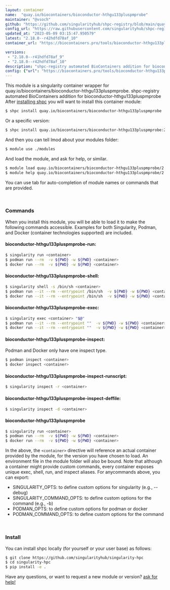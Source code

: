 ```yaml
---
layout: container
name:  "quay.io/biocontainers/bioconductor-hthgu133pluspmprobe"
maintainer: "@vsoch"
github: "https://github.com/singularityhub/shpc-registry/blob/main/quay.io/biocontainers/bioconductor-hthgu133pluspmprobe/container.yaml"
config_url: "https://raw.githubusercontent.com/singularityhub/shpc-registry/main/quay.io/biocontainers/bioconductor-hthgu133pluspmprobe/container.yaml"
updated_at: "2023-05-09 03:15:47.950579"
latest: "2.18.0--r42hdfd78af_10"
container_url: "https://biocontainers.pro/tools/bioconductor-hthgu133pluspmprobe"

versions:
 - "2.18.0--r41hdfd78af_9"
 - "2.18.0--r42hdfd78af_10"
description: "shpc-registry automated BioContainers addition for bioconductor-hthgu133pluspmprobe"
config: {"url": "https://biocontainers.pro/tools/bioconductor-hthgu133pluspmprobe", "maintainer": "@vsoch", "description": "shpc-registry automated BioContainers addition for bioconductor-hthgu133pluspmprobe", "latest": {"2.18.0--r42hdfd78af_10": "sha256:ea0d5fac635d580d63bcd97d8c56b06f72ec7ce9ff364ff5cc4d5fdfbc9c60dc"}, "tags": {"2.18.0--r41hdfd78af_9": "sha256:c469892e338e43ab7e634c194650a0347b49c9cffc560a1f50e1a7d9e8b87de2", "2.18.0--r42hdfd78af_10": "sha256:ea0d5fac635d580d63bcd97d8c56b06f72ec7ce9ff364ff5cc4d5fdfbc9c60dc"}, "docker": "quay.io/biocontainers/bioconductor-hthgu133pluspmprobe"}
---
```


This module is a singularity container wrapper for quay.io/biocontainers/bioconductor-hthgu133pluspmprobe.
shpc-registry automated BioContainers addition for bioconductor-hthgu133pluspmprobe
After [installing shpc](#install) you will want to install this container module:


```bash
$ shpc install quay.io/biocontainers/bioconductor-hthgu133pluspmprobe
```

Or a specific version:

```bash
$ shpc install quay.io/biocontainers/bioconductor-hthgu133pluspmprobe:2.18.0--r42hdfd78af_10
```

And then you can tell lmod about your modules folder:

```bash
$ module use ./modules
```

And load the module, and ask for help, or similar.

```bash
$ module load quay.io/biocontainers/bioconductor-hthgu133pluspmprobe/2.18.0--r42hdfd78af_10
$ module help quay.io/biocontainers/bioconductor-hthgu133pluspmprobe/2.18.0--r42hdfd78af_10
```

You can use tab for auto-completion of module names or commands that are provided.

<br>

### Commands

When you install this module, you will be able to load it to make the following commands accessible.
Examples for both Singularity, Podman, and Docker (container technologies supported) are included.

#### bioconductor-hthgu133pluspmprobe-run:

```bash
$ singularity run <container>
$ podman run --rm  -v ${PWD} -w ${PWD} <container>
$ docker run --rm  -v ${PWD} -w ${PWD} <container>
```

#### bioconductor-hthgu133pluspmprobe-shell:

```bash
$ singularity shell -s /bin/sh <container>
$ podman run --it --rm --entrypoint /bin/sh  -v ${PWD} -w ${PWD} <container>
$ docker run --it --rm --entrypoint /bin/sh  -v ${PWD} -w ${PWD} <container>
```

#### bioconductor-hthgu133pluspmprobe-exec:

```bash
$ singularity exec <container> "$@"
$ podman run --it --rm --entrypoint ""  -v ${PWD} -w ${PWD} <container> "$@"
$ docker run --it --rm --entrypoint ""  -v ${PWD} -w ${PWD} <container> "$@"
```

#### bioconductor-hthgu133pluspmprobe-inspect:

Podman and Docker only have one inspect type.

```bash
$ podman inspect <container>
$ docker inspect <container>
```

#### bioconductor-hthgu133pluspmprobe-inspect-runscript:

```bash
$ singularity inspect -r <container>
```

#### bioconductor-hthgu133pluspmprobe-inspect-deffile:

```bash
$ singularity inspect -d <container>
```



#### bioconductor-hthgu133pluspmprobe

```bash
$ singularity run <container>
$ podman run --rm  -v ${PWD} -w ${PWD} <container>
$ docker run --rm  -v ${PWD} -w ${PWD} <container>
```


In the above, the `<container>` directive will reference an actual container provided
by the module, for the version you have chosen to load. An environment file in the
module folder will also be bound. Note that although a container
might provide custom commands, every container exposes unique exec, shell, run, and
inspect aliases. For anycommands above, you can export:

 - SINGULARITY_OPTS: to define custom options for singularity (e.g., --debug)
 - SINGULARITY_COMMAND_OPTS: to define custom options for the command (e.g., -b)
 - PODMAN_OPTS: to define custom options for podman or docker
 - PODMAN_COMMAND_OPTS: to define custom options for the command

<br>

### Install

You can install shpc locally (for yourself or your user base) as follows:

```bash
$ git clone https://github.com/singularityhub/singularity-hpc
$ cd singularity-hpc
$ pip install -e .
```

Have any questions, or want to request a new module or version? [ask for help!](https://github.com/singularityhub/singularity-hpc/issues)